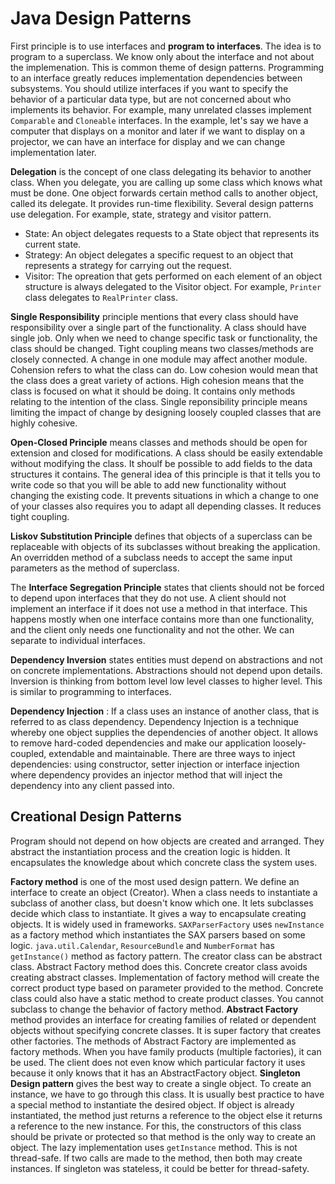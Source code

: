 # Java Design Patterns

First principle is to use interfaces and **program to interfaces**. The idea is to program to a superclass. We know only about the interface and not about the implemenation. This is common theme of design patterns. Programming to an interface greatly reduces implementation dependencies between subsystems. You should utilize interfaces if you want to specify the behavior of a particular data type, but are not concerned about who implements its behavior. For example, many unrelated classes implement `Comparable` and `Cloneable` interfaces. In the example, let's say we have a computer that displays on a monitor and later if we want to display on a projector, we can have an interface for display and we can change implementation later.

**Delegation** is the concept of one class delegating its behavior to another class. When you delegate, you are calling up some class which knows what must be done. One object forwards certain method calls to another object, called its delegate. It provides run-time flexibility. Several design patterns use delegation. For example, state, strategy and visitor pattern.
- State: An object delegates requests to a State object that represents its current state.
- Strategy: An object delegates a specific request to an object that represents a strategy for carrying out the request.
- Visitor: The opreation that gets performed on each element of an object structure is always delegated to the Visitor object.
For example, `Printer` class delegates to `RealPrinter` class.

**Single Responsibility** principle mentions that every class should have responsibility over a single part of the functionality. A class should have single job. Only when we need to change specific task or functionality, the class should be changed. Tight coupling means two classes/methods are closely connected. A change in one module may affect another module. Cohension refers to what the class can do. Low cohesion would mean that the class does a great variety of actions. High cohesion means that the class is focused on what it should be doing. It contains only methods relating to the intention of the class. Single reponsibility principle means limiting the impact of change by designing loosely coupled classes that are highly cohesive.

**Open-Closed Principle** means classes and methods should be open for extension and closed for modifications. A class should be easily extendable without modifying the class. It shoulf be possible to add fields to the data structures it contains. The general idea of this principle is that it tells you to write code so that you will be able to add new functionality without changing the existing code. It prevents situations in which a change to one of your classes also requires you to adapt all depending classes. It reduces tight coupling.

**Liskov Substitution Principle** defines that objects of a superclass can be replaceable with objects of its subclasses without breaking the application. An overridden method of a subclass needs to accept the same input parameters as the method of superclass.

The **Interface Segregation Principle** states that clients should not be forced to depend upon interfaces that they do not use. A client should not implement an interface if it does not use a method in that interface. This happens mostly when one interface contains more than one functionality, and the client only needs one functionality and not the other. We can separate to individual interfaces.

**Dependency Inversion** states entities must depend on abstractions and not on concrete implementations. Abstractions should not depend upon details. Inversion is thinking from bottom level low level classes to higher level. This is similar to programming to interfaces.

**Dependency Injection** : If a class uses an instance of another class, that is referred to as class dependency. Dependency Injection is a technique whereby one object supplies the dependencies of another object. It allows to remove hard-coded dependencies and make our application loosely-coupled, extendable and maintainable. There are three ways to inject dependencies: using constructor, setter injection or interface injection where dependency provides an injector method that will inject the dependency into any client passed into.

## Creational Design Patterns

Program should not depend on how objects are created and arranged. They abstract the instantiation process and the creation logic is hidden. It encapsulates the knowledge about which concrete class the system uses.

**Factory method** is one of the most used design pattern.
 We define an interface to create an object (Creator). When a class needs to instantiate a subclass of another class, but doesn't know which one. It lets subclasses decide which class to instantiate. It gives a way to encapsulate creating objects. It is widely used in frameworks. `SAXParserFactory` uses `newInstance` as a factory method which instantiates the SAX parsers based on some logic. `java.util.Calendar`, `ResourceBundle` and `NumberFormat` has `getInstance()` method as factory pattern.
 The creator class can be abstract class. Abstract Factory method does this.
 Concrete creator class avoids creating abstract classes. Implementation of factory method will create the correct product type based on parameter provided to the method.
 Concrete class could also have a static method to create product classes. You cannot subclass to change the behavior of factory method.
**Abstract Factory** method provides an interface for creating families of related or dependent objects without specifying concrete classes. It is super factory that creates other factories. The methods of Abstract Factory are implemented as factory methods. When you have family products (multiple factories), it can be used. The client does not even know which particular factory it uses because it only knows that it has an AbstractFactory object.
**Singleton Design pattern** gives the best way to create a single object. To create an instance, we have to go through this class. It is usually best practice to have a special method to instantiate the desired object. If object is already instantiated, the method just returns a reference to the object else it returns a reference to the new instance. For this, the constructors of this class should be private or protected so that method is the only way to create an object.
The lazy implementation uses `getInstance` method. This is not thread-safe. If two calls are made to the method, then both may create instances. If singleton was stateless, it could be better for thread-safety.